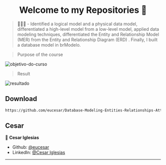 <h1 align="center">Welcome to my Repositories 🤝</h1>

> 🌱👨‍💻 - Identified a logical model and a physical data model, differentiated a high-level model from a low-level model, applied data modeling techniques, differentiated the Entity and Relationship Model (MER) from the Entity and Relationship Diagram (ERD) . Finally, I built a database model in brModelo.

> Purpose of the course
<img src="./imagem-dasafio.png" alt="objetivo-do-curso">
<br>

> Result
<img src="./resultado.jpg" alt="resultado">
<br>

## Download

```sh
https://github.com/eucesar/Database-Modeling-Entities-Relationships-Attributes.git
```

## Cesar

👤 **Cesar Iglesias**

* Github: [@eucesar](https://github.com/eucesar)
* LinkedIn: [@Cesar Iglesias](https://www.linkedin.com/in/cesar-iglesias-tecnologia/)

***
